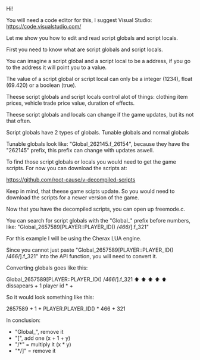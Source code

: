 Hi!

You will need a code editor for this, I suggest Visual Studio: https://code.visualstudio.com/

Let me show you how to edit and read script globals and script locals.

First you need to know what are script globals and script locals.

You can imagine a script global and a script local to be a address, if you go to the address it will point you to a value.

The value of a script global or script local can only be a integer (1234), float (69.420) or a boolean (true).

Theese script globals and script locals control alot of things: clothing item prices, vehicle trade price value, duration of effects.

Theese script globals and locals can change if the game updates, but its not that often. 

Script globals have 2 types of globals. Tunable globals and normal globals

Tunable globals look like: "Global_262145.f_26154", because they have the "262145" prefix, this prefix can change with updates aswell.

To find those script globals or locals you would need to get the game scripts. For now you can download the scripts at:

https://github.com/root-cause/v-decompiled-scripts

Keep in mind, that theese game scipts update. So you would need to download the scripts for a newer version of the game.

Now that you have the decompiled scripts, you can open up freemode.c.

You can search for script globals with the "Global_" prefix before numbers, like: "Global_2657589[PLAYER::PLAYER_ID() /*466*/].f_321"

For this example I will be using the Cherax LUA engine.

Since you cannot just paste "Global_2657589[PLAYER::PLAYER_ID() /*466*/].f_321" into the API function, you will need to convert it.

Converting globals goes like this:

  Global_2657589[PLAYER::PLAYER_ID() /*466*/].f_321
    ⬆️         ⬆️       ⬆️          ⬆️      ⬆️
 dissapears   + 1     player id      *        +
  
 So it would look something like this:
 
  2657589 + 1 + PLAYER.PLAYER_ID() * 466 + 321
  
In conclusion:

<ul>
  <li>"Global_", remove it</li>
  <li>"[", add one (x + 1 + y)</li>
  <li>"/*" = multiply it (x * y)</li>
  <li>"*/]" = remove it</li>
</ul>
